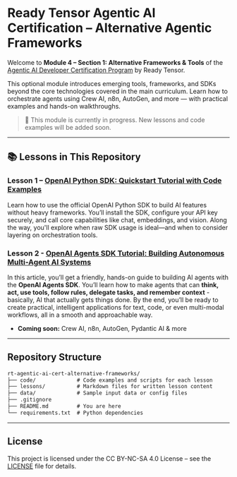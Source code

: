 # Ready Tensor Agentic AI Certification – Alternative Agentic Frameworks

Welcome to **Module 4 – Section 1: Alternative Frameworks & Tools** of the [Agentic AI Developer Certification Program](https://app.readytensor.ai/publications/HrJ0xWtLzLNt) by Ready Tensor.

This optional module introduces emerging tools, frameworks, and SDKs beyond the core technologies covered in the main curriculum. Learn how to orchestrate agents using Crew AI, n8n, AutoGen, and more — with practical examples and hands-on walkthroughs.

> 🧪 This module is currently in progress. New lessons and code examples will be added soon.

---

## 📚 Lessons in This Repository

### Lesson 1 – [OpenAI Python SDK: Quickstart Tutorial with Code Examples](https://app.readytensor.ai/publications/iyQlDcuqY6kW)

Learn how to use the official OpenAI Python SDK to build AI features without heavy frameworks. You’ll install the SDK, configure your API key securely, and call core capabilities like chat, embeddings, and vision. Along the way, you'll explore when raw SDK usage is ideal—and when to consider layering on orchestration tools.

### Lesson 2 - [OpenAI Agents SDK Tutorial: Building Autonomous Multi-Agent AI Systems](https://app.readytensor.ai/publications/5hubr48CnmGH)

In this article, you’ll get a friendly, hands-on guide to building AI agents with the **OpenAI Agents SDK**. You’ll learn how to make agents that can **think, act, use tools, follow rules, delegate tasks, and remember context** - basically, AI that actually gets things done. By the end, you’ll be ready to create practical, intelligent applications for text, code, or even multi-modal workflows, all in a smooth and approachable way.

- **Coming soon:** Crew AI, n8n, AutoGen, Pydantic AI & more

---

## Repository Structure

```txt
rt-agentic-ai-cert-alternative-frameworks/
├── code/             # Code examples and scripts for each lesson
├── lessons/          # Markdown files for written lesson content
├── data/             # Sample input data or config files
├── .gitignore
├── README.md         # You are here
└── requirements.txt  # Python dependencies
```

---

## License

This project is licensed under the CC BY-NC-SA 4.0 License – see the [LICENSE](LICENSE) file for details.
